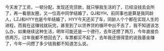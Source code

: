 今天发了工资，一顿分配，发现还完贷款，就只够我生活的了，已经没钱去会所了，再一看朋友圈，又一位高中同学结婚了，QJ和YH，前同事也是算是我同龄人，LZJ和HYY也是今年结婚了，HYY今天还买了车，同龄人个个都在实现人生的进程，而我在这赚钱就玩完，甚至到了以贷养贷的循环中出不去了，我不知道该怎么办，如果继续这种生活，明年可能还是一个德行，去年还攒了两万，今年直接负债两万，过年我都不想回去了，车票都买不起了，去年我还很得意的说我基金赚了，今年一问攒了多少钱我都不知道怎么说。